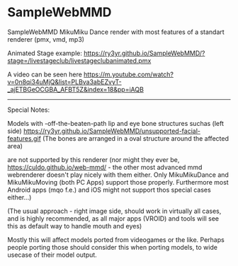 # SampleWebMMD
SampleWebMMD MikuMiku Dance render with most features of a standart renderer (pmx, vmd, mp3)

Animated Stage example: https://ry3yr.github.io/SampleWebMMD/?stage=/livestageclub/livestageclubanimated.pmx

A video can be seen here
https://m.youtube.com/watch?v=0n8qi34uMjQ&list=PLBva3abEZvyT-_ajETBGeOCGBA_AFBT5Z&index=18&pp=iAQB

______________________

Special Notes:

Models with -off-the-beaten-path lip and eye bone structures suchas (left side)
https://ry3yr.github.io/SampleWebMMD/unsupported-facial-features.gif
(The bones are arranged in a oval structure around the affected area)

are not supported by this renderer
(nor might they ever be, https://culdo.github.io/web-mmd/ - the other most advanced mmd webrenderer doesn't play nicely with them either.
Only MikuMikuDance and MikuMikuMoving (both PC Apps) support those properly.
Furthermore most Android apps (mqo f.e.) and iOS might not support thos special cases either...)

(The usual approach - right image side, should work in virtually all cases,
and is highly recommended, as all major apps (VROID) and tools will see this as default way to handle mouth and eyes)

Mostly this will affect models ported from videogames or the like.
Perhaps people porting those should consider this when porting models,
to wide usecase of their model output.
